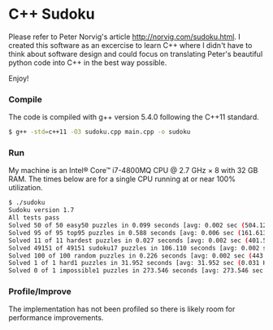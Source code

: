 
# C++ Sudoku

Please refer to Peter Norvig's article http://norvig.com/sudoku.html.
I created this software as an excercise to learn C++ where I didn't 
have to think about software design and could focus on translating
Peter's beautiful python code into C++ in the best way possible.

Enjoy!

### Compile

The code is compiled with g++ version 5.4.0 following the C++11 standard.

```sh
$ g++ -std=c++11 -O3 sudoku.cpp main.cpp -o sudoku
```

### Run

My machine is an Intel® Core™ i7-4800MQ CPU @ 2.7 GHz × 8 with 32 GB RAM.
The times below are for a single CPU running at or near 100% utilization.

```sh
$ ./sudoku
Sudoku version 1.7
All tests pass
Solved 50 of 50 easy50 puzzles in 0.099 seconds [avg: 0.002 sec (504.127 Hz), max: 0.006 sec]
Solved 95 of 95 top95 puzzles in 0.588 seconds [avg: 0.006 sec (161.613 Hz), max: 0.030 sec]
Solved 11 of 11 hardest puzzles in 0.027 seconds [avg: 0.002 sec (401.581 Hz), max: 0.003 sec]
Solved 49151 of 49151 sudoku17 puzzles in 106.110 seconds [avg: 0.002 sec (463.207 Hz), max: 0.171 sec]
Solved 100 of 100 random puzzles in 0.226 seconds [avg: 0.002 sec (443.183 Hz), max: 0.003 sec]
Solved 1 of 1 hard1 puzzles in 31.952 seconds [avg: 31.952 sec (0.031 Hz), max: 31.952 sec]
Solved 0 of 1 impossible1 puzzles in 273.546 seconds [avg: 273.546 sec (0.004 Hz), max: 273.546 sec]
```

### Profile/Improve

The implementation has not been profiled so there is likely room for performance improvements.
